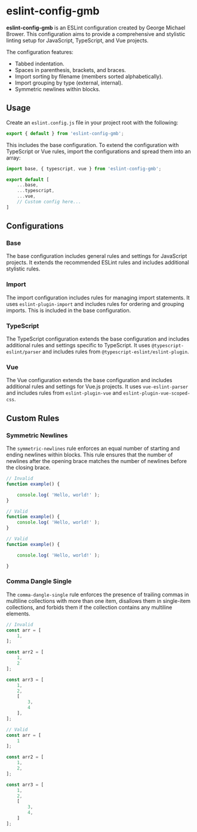 # eslint-config-gmb

**eslint-config-gmb** is an ESLint configuration created by George Michael Brower. This configuration aims to provide a comprehensive and stylistic linting setup for JavaScript, TypeScript, and Vue projects.

The configuration features:

- Tabbed indentation.
- Spaces in parenthesis, brackets, and braces.
- Import sorting by filename (members sorted alphabetically).
- Import grouping by type (external, internal).
- Symmetric newlines within blocks.


## Usage

Create an `eslint.config.js` file in your project root with the following:

```js
export { default } from 'eslint-config-gmb';
```

This includes the base configuration. To extend the configuration with TypeScript or Vue rules, import the configurations and spread them into an array:

```js
import base, { typescript, vue } from 'eslint-config-gmb';

export default [
	...base,
	...typescript,
	...vue,
	// Custom config here...
]
```

## Configurations

### Base

The base configuration includes general rules and settings for JavaScript projects. It extends the recommended ESLint rules and includes additional stylistic rules.

### Import

The import configuration includes rules for managing import statements. It uses `eslint-plugin-import` and includes rules for ordering and grouping imports. This is included in the base configuration.

### TypeScript

The TypeScript configuration extends the base configuration and includes additional rules and settings specific to TypeScript. It uses `@typescript-eslint/parser` and includes rules from `@typescript-eslint/eslint-plugin`.

### Vue

The Vue configuration extends the base configuration and includes additional rules and settings for Vue.js projects. It uses `vue-eslint-parser` and includes rules from `eslint-plugin-vue` and `eslint-plugin-vue-scoped-css`.


## Custom Rules

### Symmetric Newlines

The `symmetric-newlines` rule enforces an equal number of starting and ending newlines within blocks. This rule ensures that the number of newlines after the opening brace matches the number of newlines before the closing brace.

```js
// Invalid
function example() {

	console.log( 'Hello, world!' );
}

// Valid
function example() {
	console.log( 'Hello, world!' );
}

// Valid
function example() {

	console.log( 'Hello, world!' );

}
```

### Comma Dangle Single

The `comma-dangle-single` rule enforces the presence of trailing commas in multiline collections with more than one item, disallows them in single-item collections, and forbids them if the collection contains any multiline elements.

```js
// Invalid
const arr = [
	1,
];

const arr2 = [
	1,
	2
];

const arr3 = [
	1,
	2,
	[
		3,
		4
	],
];

// Valid
const arr = [
	1
];

const arr2 = [
	1,
	2,
];

const arr3 = [
	1,
	2,
	[
		3,
		4,
	]
];



